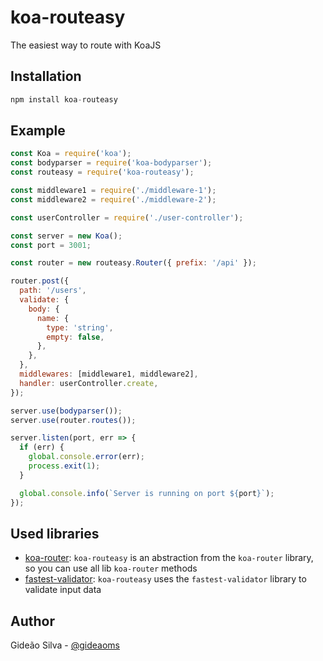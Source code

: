 # koa-routeasy

The easiest way to route with KoaJS

## Installation

```js
npm install koa-routeasy
```

## Example

```js
const Koa = require('koa');
const bodyparser = require('koa-bodyparser');
const routeasy = require('koa-routeasy');

const middleware1 = require('./middleware-1');
const middleware2 = require('./middleware-2');

const userController = require('./user-controller');

const server = new Koa();
const port = 3001;

const router = new routeasy.Router({ prefix: '/api' });

router.post({
  path: '/users',
  validate: {
    body: {
      name: {
        type: 'string',
        empty: false,
      },
    },
  },
  middlewares: [middleware1, middleware2],
  handler: userController.create,
});

server.use(bodyparser());
server.use(router.routes());

server.listen(port, err => {
  if (err) {
    global.console.error(err);
    process.exit(1);
  }

  global.console.info(`Server is running on port ${port}`);
});
```

## Used libraries

- [koa-router](https://github.com/ZijianHe/koa-router): `koa-routeasy` is an abstraction from the `koa-router` library, so you can use all lib `koa-router` methods
- [fastest-validator](https://github.com/icebob/fastest-validator): `koa-routeasy` uses the `fastest-validator` library to validate input data

## Author

Gideão Silva - [@gideaoms](https://twitter.com/gideao_ms)
